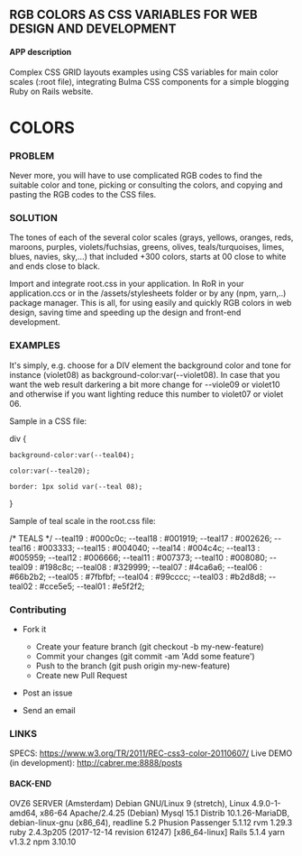## RGB COLORS AS CSS VARIABLES FOR WEB DESIGN AND DEVELOPMENT  

#### APP description 
Complex CSS GRID layouts examples using CSS variables for main color scales (:root file), integrating Bulma CSS components for a simple blogging Ruby on Rails website.

# COLORS

### PROBLEM
Never more, you will have to use complicated RGB codes to find the suitable color and tone, picking or consulting the colors, and copying and pasting the RGB codes to the CSS files.

### SOLUTION 
The tones of each of the several color scales (grays, yellows, oranges, reds, maroons, purples, violets/fuchsias, greens, olives, teals/turquoises, limes, blues, navies, sky,...) that included +300 colors, starts at 00 close to white and ends close to black.

Import and integrate root.css in your application. In RoR in your application.ccs or in the /assets/stylesheets folder or by any (npm, yarn,..) package manager. This is all, for using easily and quickly RGB colors in web design, saving time and speeding up the design and front-end development. 

### EXAMPLES 
It's simply,  e.g. choose for a DIV element the background color and tone for instance (violet08) as background-color:var(--violet08). 
In case that you want the web result darkering a bit more change for --viole09 or violet10 and otherwise if you want lighting reduce this number to violet07 or violet 06.

Sample in a CSS file:

div {

    background-color:var(--teal04);

    color:var(--teal20);

    border: 1px solid var(--teal 08);
}

Sample of teal scale in the root.css file:

/* TEALS */ 
--teal19 : #000c0c;
--teal18 : #001919;
--teal17 : #002626;
--teal16 : #003333;
--teal15 : #004040;
--teal14 : #004c4c;
--teal13 : #005959;
--teal12 : #006666;
--teal11 : #007373;
--teal10 : #008080;
--teal09 : #198c8c;
--teal08 : #329999;
--teal07 : #4ca6a6;
--teal06 : #66b2b2;
--teal05 : #7fbfbf;
--teal04 : #99cccc;
--teal03 : #b2d8d8;
--teal02 : #cce5e5;
--teal01 : #e5f2f2;

### Contributing

- Fork it

    - Create your feature branch (git checkout -b my-new-feature)
    - Commit your changes (git commit -am 'Add some feature')
    - Push to the branch (git push origin my-new-feature)
    - Create new Pull Request

- Post an issue
- Send an email

### LINKS
SPECS: https://www.w3.org/TR/2011/REC-css3-color-20110607/
Live DEMO (in development): http://cabrer.me:8888/posts

#### BACK-END
OVZ6 SERVER (Amsterdam)
Debian GNU/Linux 9 (stretch), Linux 4.9.0-1-amd64, x86-64
Apache/2.4.25 (Debian)
Mysql 15.1 Distrib 10.1.26-MariaDB, debian-linux-gnu (x86_64), readline 5.2
Phusion Passenger 5.1.12
rvm 1.29.3
ruby 2.4.3p205 (2017-12-14 revision 61247) [x86_64-linux] 
Rails 5.1.4
yarn v1.3.2
npm 3.10.10

